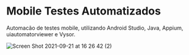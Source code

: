 # Mobile Testes Automatizados
Automacão de testes mobile, utilizando Android Studio, Java, Appium, uiautomatorviewer e Vysor.

![Screen Shot 2021-09-21 at 16 26 42 (2)](https://user-images.githubusercontent.com/990877/134235105-4751146e-5e3c-44fa-a517-3ba676f08e84.png)
